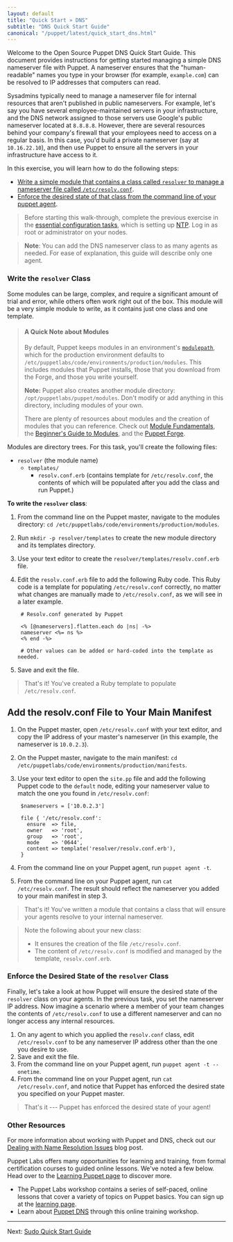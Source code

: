```yaml
---
layout: default
title: "Quick Start » DNS"
subtitle: "DNS Quick Start Guide"
canonical: "/puppet/latest/quick_start_dns.html"
---
```


[downloads]: http://info.puppetlabs.com/download-pe.html
[sys_req]: ./install_system_requirements.html
[agent_install]: ./install_agents.html
[install_overview]: ./install_basic.html

Welcome to the Open Source Puppet DNS Quick Start Guide. This document provides instructions for getting started managing a simple DNS nameserver file with Puppet. A nameserver ensures that the "human-readable" names you type in your browser (for example, `example.com`) can be resolved to IP addresses that computers can read.

Sysadmins typically need to manage a nameserver file for internal resources that aren't published in public nameservers. For example, let's say you have several employee-maintained servers in your infrastructure, and the DNS network assigned to those servers use Google's public nameserver located at `8.8.8.8`. However, there are several resources behind your company's firewall that your employees need to access on a regular basis. In this case, you'd build a private nameserver (say at `10.16.22.10`), and then use Puppet to ensure all the servers in your infrastructure have access to it.

 In this exercise, you will learn how to do the following steps:

* [Write a simple module that contains a class called `resolver` to manage a nameserver file called `/etc/resolv.conf`](#write-the-resolver-class).
* [Enforce the desired state of that class from the command line of your puppet agent](#enforce-the-desired-state-of-the-resolver-class).

> Before starting this walk-through, complete the previous exercise in the [essential configuration tasks](./quick_start_essential_config.html), which is setting up [NTP](./quick_start_ntp.html). Log in as root or administrator on your nodes.

>**Note**: You can add the DNS nameserver class to as many agents as needed. For ease of explanation, this guide will describe only one agent.

### Write the `resolver` Class

Some modules can be large, complex, and require a significant amount of trial and error, while others often work right out of the box. This module will be a very simple module to write, as it contains just one class and one template.

> #### A Quick Note about Modules
>
>By default, Puppet keeps modules in an environment's [`modulepath`](./dirs_modulepath.html), which for the production environment defaults to `/etc/puppetlabs/code/environments/production/modules`. This includes modules that Puppet installs, those that you download from the Forge, and those you write yourself.
>
>**Note:** Puppet also creates another module directory: `/opt/puppetlabs/puppet/modules`. Don't modify or add anything in this directory, including modules of your own.
>
>There are plenty of resources about modules and the creation of modules that you can reference. Check out [Module Fundamentals](./modules_fundamentals.html), the [Beginner's Guide to Modules](/guides/module_guides/bgtm.html), and the [Puppet Forge](https://forge.puppetlabs.com/).

Modules are directory trees. For this task, you'll create the following files:

 - `resolver` (the module name)
   - `templates/`
      - `resolv.conf.erb` (contains template for `/etc/resolv.conf`, the contents of which will be populated after you add the class and run Puppet.)

**To write the `resolver` class**:

1. From the command line on the Puppet master, navigate to the modules directory: `cd /etc/puppetlabs/code/environments/production/modules`.

2. Run `mkdir -p resolver/templates` to create the new module directory and its templates directory.

3. Use your text editor to create the `resolver/templates/resolv.conf.erb` file.

4. Edit the `resolv.conf.erb` file to add the following Ruby code. This Ruby code is a template for populating `/etc/resolv.conf` correctly, no matter what changes are manually made to `/etc/resolv.conf`, as we will see in a later example.

        # Resolv.conf generated by Puppet

        <% [@nameservers].flatten.each do |ns| -%>
        nameserver <%= ns %>
        <% end -%>

        # Other values can be added or hard-coded into the template as needed.

5. Save and exit the file.

> That's it! You've created a Ruby template to populate `/etc/resolv.conf`.

## Add the resolv.conf File to Your Main Manifest

1. On the Puppet master, open `/etc/resolv.conf` with your text editor, and copy the IP address of your master's nameserver (in this example, the nameserver is `10.0.2.3`).

2. On the Puppet master, navigate to the main manifest: `cd /etc/puppetlabs/code/environments/production/manifests`.
3. Use your text editor to open the `site.pp` file and add the following Puppet code to the `default` node, editing your nameserver value to match the one you found in `/etc/resolv.conf`:

        $nameservers = ['10.0.2.3']

        file { '/etc/resolv.conf':
          ensure  => file,
          owner   => 'root',
          group   => 'root',
          mode    => '0644',
          content => template('resolver/resolv.conf.erb'),
        }

4. From the command line on your Puppet agent, run `puppet agent -t`.
5. From the command line on your Puppet agent, run `cat /etc/resolv.conf`. The result should reflect the nameserver you added to your main manifest in step 3.

> That's it! You've written a module that contains a class that will ensure your agents resolve to your internal nameserver.

> Note the following about your new class:
>
> * It ensures the creation of the file `/etc/resolv.conf`.
> * The content of `/etc/resolv.conf` is modified and managed by the template, `resolv.conf.erb`.

### Enforce the Desired State of the `resolver` Class

Finally, let's take a look at how Puppet will ensure the desired state of the `resolver` class on your agents. In the previous task, you set the nameserver IP address. Now imagine a scenario where a member of your team changes the contents of `/etc/resolv.conf` to use a different nameserver and can no longer access any internal resources.

1. On any agent to which you applied the `resolv.conf` class, edit `/etc/resolv.conf` to be any  nameserver IP address other than the one you desire to use.
2. Save and exit the file.
3. From the command line on your Puppet agent, run `puppet agent -t --onetime`.
4. From the command line on your Puppet agent, run `cat /etc/resolv.conf`, and notice that Puppet has enforced the desired state you specified on your Puppet master.

> That's it --- Puppet has enforced the desired state of your agent!

### Other Resources

For more information about working with Puppet and DNS, check out our [Dealing with Name Resolution Issues](http://puppetlabs.com/blog/resolving-dns-issues) blog post.

Puppet Labs offers many opportunities for learning and training, from formal certification courses to guided online lessons. We've noted a few below. Head over to the [Learning Puppet page](https://puppetlabs.com/learn) to discover more.

* The Puppet Labs workshop contains a series of self-paced, online lessons that cover a variety of topics on Puppet basics. You can sign up at the [learning page](https://puppetlabs.com/learn).
* Learn about [Puppet DNS](https://puppetlabs.com/learn/puppet-dns) through this online training workshop.

----------

Next: [Sudo Quick Start Guide](./quick_start_sudo.html)
